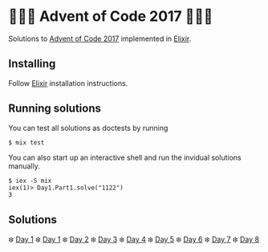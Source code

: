 # 🎄🎄🎄 Advent of Code 2017 🎄🎄🎄  

Solutions to [Advent of Code 2017](https://adventofcode.com/) implemented in [Elixir](https://elixir-lang.github.io/).

## Installing

Follow [Elixir](https://elixir-lang.github.io/install.html) installation instructions.

## Running solutions

You can test all solutions as doctests by running 

```bash
$ mix test
```

You can also start up an interactive shell and run the invidual solutions manually.

```
$ iex -S mix
iex(1)> Day1.Part1.solve("1122")
3
```

## Solutions

❄️ [Day 1](lib/day1.exs)
❄️ [Day 1](lib/day1.exs)
❄️ [Day 2](lib/day2.exs)
❄️ [Day 3](lib/day3.exs)
❄️ [Day 4](lib/day4.exs)
❄️ [Day 5](lib/day5.exs)
❄️ [Day 6](lib/day6.exs)
❄️ [Day 7](lib/day7.exs)
❄️ [Day 8](lib/day8.exs)
